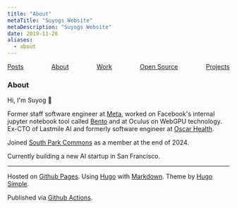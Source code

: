 ```yaml
---
title: "About"
metaTitle: "Suyogs Website"
metaDescription: "Suyogs Website"
date: 2019-11-26
aliases:
  - about
---
```


<div style="display: flex; justify-content: space-between;">
    <a href="/">Posts</a>
    <a href="/about/">About</a>
    <a href="/work/">Work</a>
    <a href="/opensource/">Open Source</a>
    <a href="/projects/">Projects</a>
</div>

### About

Hi, I'm Suyog 👋

Former staff software engineer at [Meta](https://www.meta.com/), worked on Facebook's internal jupyter notebook tool called [Bento](https://developers.facebook.com/blog/post/2021/09/20/eli5-bento-interactive-notebook-empowers-development-collaboration-best-practices/) and at Oculus on WebGPU technology. Ex-CTO of Lastmile AI and formerly software engineer at [Oscar Health](https://www.hioscar.com/).

Joined [South Park Commons](https://www.southparkcommons.com/) as a member at the end of 2024.

Currently building a new AI startup in San Francisco.

---

Hosted on [Github Pages](https://pages.github.com/). 
Using [Hugo](https://gohugo.io/) with [Markdown](https://daringfireball.net/projects/markdown/). Theme by [Hugo Simple](https://github.com/maolonglong/hugo-simple).

Published via [Github Actions](https://github.com/features/actions).